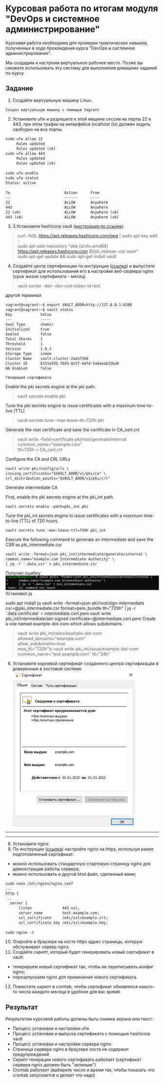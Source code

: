 # Курсовая работа по итогам модуля "DevOps и системное администрирование"

Курсовая работа необходима для проверки практических навыков, полученных в ходе прохождения курса "DevOps и системное администрирование".

Мы создадим и настроим виртуальное рабочее место. Позже вы сможете использовать эту систему для выполнения домашних заданий по курсу

## Задание

1. Создайте виртуальную машину Linux.

```
Создал виртуальную машину с помощью Vagrant

```
2. Установите ufw и разрешите к этой машине сессии на порты 22 и 443, при этом трафик на интерфейсе localhost (lo) должен ходить свободно на все порты.

```
sudo ufw allow 22
     Rules updated
     Rules updated (v6)
sudo ufw allow 443
     Rules updated
     Rules updated (v6)
     
sudo ufw enable
sudo ufw status
Status: active

To                         Action      From
--                         ------      ----
22                         ALLOW       Anywhere
443                        ALLOW       Anywhere
22 (v6)                    ALLOW       Anywhere (v6)
443 (v6)                   ALLOW       Anywhere (v6)
```
3. 3.Установите hashicorp vault ([инструкция по ссылке](https://learn.hashicorp.com/tutorials/vault/getting-started-install?in=vault/getting-started#install-vault)).
>curl -fsSL https://apt.releases.hashicorp.com/gpg | sudo apt-key add -   
sudo apt-add-repository "deb [arch=amd64] https://apt.releases.hashicorp.com $(lsb_release -cs) main"   
sudo apt-get update && sudo apt-get install vault
4. Cоздайте центр сертификации по инструкции ([ссылка](https://learn.hashicorp.com/tutorials/vault/pki-engine?in=vault/secrets-management)) и выпустите сертификат для использования его в настройке веб-сервера nginx (срок жизни сертификата - месяц).
>vault server -dev -dev-root-token-id root

другой терминал
```
vagrant@vagrant:~$ export VAULT_ADDR=http://127.0.0.1:8200
vagrant@vagrant:~$ vault status
Key             Value
---             -----
Seal Type       shamir
Initialized     true
Sealed          false
Total Shares    1
Threshold       1
Version         1.9.3
Storage Type    inmem
Cluster Name    vault-cluster-2aea7566
Cluster ID      6331e592-7643-8c5f-447d-5a8aeab32ba9
HA Enabled      false
```
    Генерация сертификата

Enable the pki secrets engine at the pki path.
>vault secrets enable pki

Tune the pki secrets engine to issue certificates with a maximum time-to-live (TTL) 
>vault secrets tune -max-lease-ttl=720h pki

Generate the root certificate and save the certificate in CA_cert.crt
>vault write -field=certificate pki/root/generate/internal \
common_name="example.com" \
ttl=720h > CA_cert.crt
 
Configure the CA and CRL URLs

    vault write pki/config/urls \   
    issuing_certificates="$VAULT_ADDR/v1/pki/ca" \   
    crl_distribution_points="$VAULT_ADDR/v1/pki/crl"

Generate intermediate CA

First, enable the pki secrets engine at the pki_int path.

    vault secrets enable -path=pki_int pki

Tune the pki_int secrets engine to issue certificates with a maximum time-to-live (TTL) of 720 hours.

    vault secrets tune -max-lease-ttl=720h pki_int

Execute the following command to generate an intermediate and save the CSR as pki_intermediate.csr

    vault write -format=json pki_int/intermediate/generate/internal \
    common_name="example.com Intermediate Authority" \
    | jq -r '.data.csr' > pki_intermediate.csr

Получил ошибку
![img_1.png](img_1.png)
Установил jq

sudo apt install jq
vault write -format=json pki/root/sign-intermediate csr=@pki_intermediate.csr      format=pem_bundle ttl="720h"      | jq -r '.data.certificate' > intermediate.cert.pem
vault write pki_int/intermediate/set-signed certificate=@intermediate.cert.pem
Create a role named example-dot-com which allows subdomains.
>vault write pki_int/roles/example-dot-com \
     allowed_domains="example.com" \
     allow_subdomains=true \
     max_ttl="720h"ls
vault write pki_int/issue/example-dot-com common_name="test.example.com" ttl="24h"

6. Установите корневой сертификат созданного центра сертификации в доверенные в хостовой системе.
![img_2.png](img_2.png)

_____

_____

8. Установите nginx.
9. По инструкции ([ссылка](https://nginx.org/en/docs/http/configuring_https_servers.html)) настройте nginx на https, используя ранее подготовленный сертификат:
- можно использовать стандартную стартовую страницу nginx для демонстрации работы сервера;
- можно использовать и другой html файл, сделанный вами;
```
sudo nano /etc/nginx/nginx.conf
...
http {
...
  server {
      listen              443 ssl;
      server_name         test.example.com;
      ssl_certificate     /etc/ssl/example.crt;
      ssl_certificate_key /etc/ssl/example.key;

sudo nginx -t
```
10. Откройте в браузере на хосте https адрес страницы, которую обслуживает сервер nginx.
11. Создайте скрипт, который будет генерировать новый сертификат в vault:
- генерируем новый сертификат так, чтобы не переписывать конфиг nginx;
- перезапускаем nginx для применения нового сертификата.
12. Поместите скрипт в crontab, чтобы сертификат обновлялся какого-то числа каждого месяца в удобное для вас время.

## Результат

Результатом курсовой работы должны быть снимки экрана или текст:

- Процесс установки и настройки ufw
- Процесс установки и выпуска сертификата с помощью hashicorp vault
- Процесс установки и настройки сервера nginx
- Страница сервера nginx в браузере хоста не содержит предупреждений
- Скрипт генерации нового сертификата работает (сертификат сервера ngnix должен быть "зеленым")
- Crontab работает (выберите число и время так, чтобы показать что crontab запускается и делает что надо)


